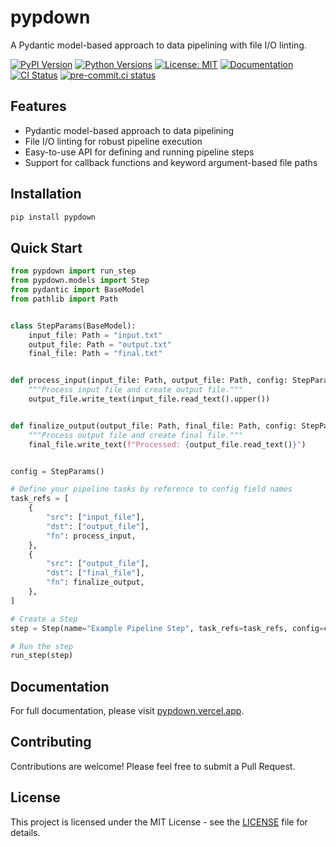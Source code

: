 # pypdown

A Pydantic model-based approach to data pipelining with file I/O linting.

[![PyPI Version](https://img.shields.io/pypi/v/pypdown)](https://pypi.org/project/pypdown/)
[![Python Versions](https://img.shields.io/pypi/pyversions/pypdown.svg)](https://pypi.org/project/pypdown/)
[![License: MIT](https://img.shields.io/badge/License-MIT-yellow.svg)](https://opensource.org/licenses/MIT)
[![Documentation](https://img.shields.io/badge/docs-pypdown.vercel.app-blue)](https://pypdown.vercel.app/)
[![CI Status](https://github.com/lmmx/pypdown/actions/workflows/ci.yml/badge.svg)](https://github.com/lmmx/pypdown/actions/workflows/ci.yml)
[![pre-commit.ci status](https://results.pre-commit.ci/badge/github/lmmx/pypdown/master.svg)](https://results.pre-commit.ci/latest/github/lmmx/pypdown/master)

## Features

- Pydantic model-based approach to data pipelining
- File I/O linting for robust pipeline execution
- Easy-to-use API for defining and running pipeline steps
- Support for callback functions and keyword argument-based file paths

## Installation

```bash
pip install pypdown
```

## Quick Start

```python
from pypdown import run_step
from pypdown.models import Step
from pydantic import BaseModel
from pathlib import Path


class StepParams(BaseModel):
    input_file: Path = "input.txt"
    output_file: Path = "output.txt"
    final_file: Path = "final.txt"


def process_input(input_file: Path, output_file: Path, config: StepParams):
    """Process input file and create output file."""
    output_file.write_text(input_file.read_text().upper())


def finalize_output(output_file: Path, final_file: Path, config: StepParams):
    """Process output file and create final file."""
    final_file.write_text(f"Processed: {output_file.read_text()}")


config = StepParams()

# Define your pipeline tasks by reference to config field names
task_refs = [
    {
        "src": ["input_file"],
        "dst": ["output_file"],
        "fn": process_input,
    },
    {
        "src": ["output_file"],
        "dst": ["final_file"],
        "fn": finalize_output,
    },
]

# Create a Step
step = Step(name="Example Pipeline Step", task_refs=task_refs, config=config)

# Run the step
run_step(step)
```

## Documentation

For full documentation, please visit [pypdown.vercel.app](https://pypdown.vercel.app/).

## Contributing

Contributions are welcome! Please feel free to submit a Pull Request.

## License

This project is licensed under the MIT License - see the [LICENSE](LICENSE) file for details.
